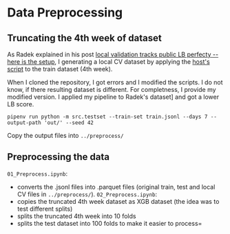 # Data Preprocessing

## Truncating the 4th week of dataset

As Radek explained in his post [local validation tracks public LB perfecty -- here is the setup](https://www.kaggle.com/competitions/otto-recommender-system/discussion/364991), I generating a local CV dataset by applying the [host's script](https://github.com/otto-de/recsys-dataset) to the train dataset (4th week).

When I cloned the repository, I got errors and I modified the scripts. I do not know, if there resulting dataset is different. For completness, I provide my modified version. I applied my pipeline to Radek's dataset] and got a lower LB score.

```
pipenv run python -m src.testset --train-set train.jsonl --days 7 --output-path 'out/' --seed 42 
```

Copy the output files into `../preprocess/`

## Preprocessing the data

`01_Preprocess.ipynb`: 
- converts the .jsonl files into .parquet files (original train, test and local CV files in `../preprocess/`).
`02_Preprocess.ipynb`:
- copies the truncated 4th week dataset as XGB dataset (the idea was to test different splits)
- splits the truncated 4th week into 10 folds
- splits the test dataset into 100 folds to make it easier to process=
